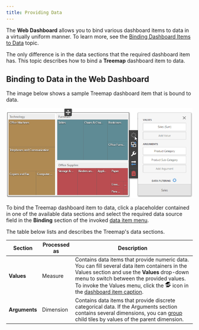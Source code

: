 ```yaml
---
title: Providing Data
---
```

The **Web Dashboard** allows you to bind various dashboard items to data in a virtually uniform manner. To learn more, see the [Binding Dashboard Items to Data](../../../../../dashboard-for-web/articles/web-dashboard-designer-mode/binding-dashboard-items-to-data.md) topic.

The only difference is in the data sections that the required dashboard item has. This topic describes how to bind a **Treemap** dashboard item to data.

## Binding to Data in the Web Dashboard
The image below shows a sample Treemap dashboard item that is bound to data.

![wdd-treemap-bindings](../../../../images/Img125955.png)

To bind the Treemap dashboard item to data, click a placeholder contained in one of the available data sections and select the required data source field in the **Binding** section of the invoked [data item menu](../../../../../dashboard-for-web/articles/web-dashboard-designer-mode/ui-elements/data-item-menu.md).

The table below lists and describes the Treemap's data sections.

| Section | Processed as | Description |
|---|---|---|
| **Values** | Measure | Contains data items that provide numeric data. You can fill several data item containers in the Values section and use the **Values** drop-down menu to switch between the provided values. To invoke the Values menu, click the ![DashboardItems_OtherElements](../../../../images/Img20169.png) icon in the [dashboard item caption](../../../../../dashboard-for-web/articles/web-dashboard-designer-mode/dashboard-layout/dashboard-item-caption.md). |
| **Arguments** | Dimension | Contains data items that provide discrete categorical data. If the Arguments section contains several dimensions, you can [group](../../../../../dashboard-for-web/articles/web-dashboard-designer-mode/designing-dashboard-items/treemap/grouping.md) child tiles by values of the parent dimension. |